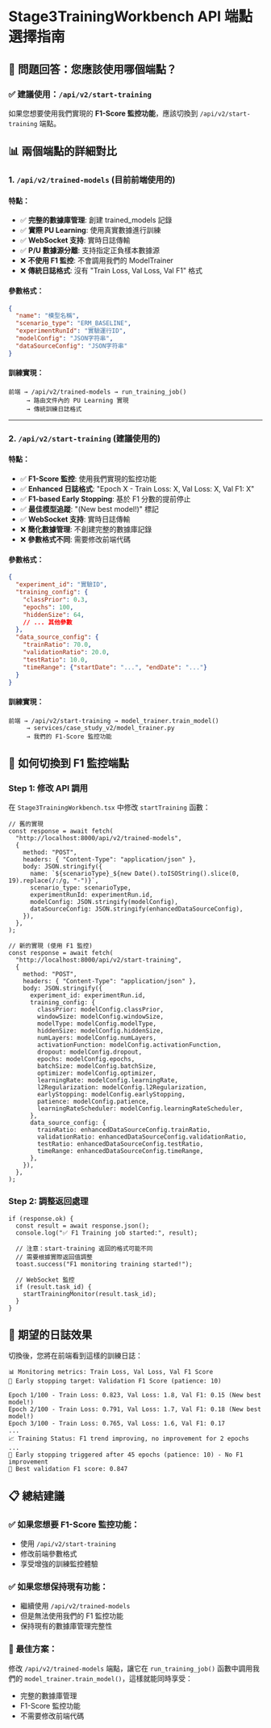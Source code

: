 # Stage3TrainingWorkbench API 端點選擇指南

## 🎯 **問題回答：您應該使用哪個端點？**

### ✅ **建議使用：`/api/v2/start-training`**

如果您想要使用我們實現的 **F1-Score 監控功能**，應該切換到 `/api/v2/start-training` 端點。

## 📊 **兩個端點的詳細對比**

### **1. `/api/v2/trained-models` (目前前端使用的)**

#### **特點**：
- ✅ **完整的數據庫管理**: 創建 trained_models 記錄
- ✅ **實際 PU Learning**: 使用真實數據進行訓練
- ✅ **WebSocket 支持**: 實時日誌傳輸
- ✅ **P/U 數據源分離**: 支持指定正負樣本數據源
- ❌ **不使用 F1 監控**: 不會調用我們的 ModelTrainer
- ❌ **傳統日誌格式**: 沒有 "Train Loss, Val Loss, Val F1" 格式

#### **參數格式**：
```json
{
  "name": "模型名稱",
  "scenario_type": "ERM_BASELINE",
  "experimentRunId": "實驗運行ID",
  "modelConfig": "JSON字符串",
  "dataSourceConfig": "JSON字符串"
}
```

#### **訓練實現**：
```
前端 → /api/v2/trained-models → run_training_job() 
     → 路由文件內的 PU Learning 實現
     → 傳統訓練日誌格式
```

---

### **2. `/api/v2/start-training` (建議使用的)**

#### **特點**：
- ✅ **F1-Score 監控**: 使用我們實現的監控功能
- ✅ **Enhanced 日誌格式**: "Epoch X - Train Loss: X, Val Loss: X, Val F1: X"
- ✅ **F1-based Early Stopping**: 基於 F1 分數的提前停止
- ✅ **最佳模型追蹤**: "(New best model!)" 標記
- ✅ **WebSocket 支持**: 實時日誌傳輸
- ❌ **簡化數據管理**: 不創建完整的數據庫記錄
- ❌ **參數格式不同**: 需要修改前端代碼

#### **參數格式**：
```json
{
  "experiment_id": "實驗ID",
  "training_config": {
    "classPrior": 0.3,
    "epochs": 100,
    "hiddenSize": 64,
    // ... 其他參數
  },
  "data_source_config": {
    "trainRatio": 70.0,
    "validationRatio": 20.0,
    "testRatio": 10.0,
    "timeRange": {"startDate": "...", "endDate": "..."}
  }
}
```

#### **訓練實現**：
```
前端 → /api/v2/start-training → model_trainer.train_model()
     → services/case_study_v2/model_trainer.py
     → 我們的 F1-Score 監控功能
```

## 🔧 **如何切換到 F1 監控端點**

### **Step 1: 修改 API 調用**

在 `Stage3TrainingWorkbench.tsx` 中修改 `startTraining` 函數：

```tsx
// 舊的實現
const response = await fetch(
  "http://localhost:8000/api/v2/trained-models",
  {
    method: "POST",
    headers: { "Content-Type": "application/json" },
    body: JSON.stringify({
      name: `${scenarioType}_${new Date().toISOString().slice(0, 19).replace(/:/g, "-")}`,
      scenario_type: scenarioType,
      experimentRunId: experimentRun.id,
      modelConfig: JSON.stringify(modelConfig),
      dataSourceConfig: JSON.stringify(enhancedDataSourceConfig),
    }),
  },
);

// 新的實現 (使用 F1 監控)
const response = await fetch(
  "http://localhost:8000/api/v2/start-training",
  {
    method: "POST",
    headers: { "Content-Type": "application/json" },
    body: JSON.stringify({
      experiment_id: experimentRun.id,
      training_config: {
        classPrior: modelConfig.classPrior,
        windowSize: modelConfig.windowSize,
        modelType: modelConfig.modelType,
        hiddenSize: modelConfig.hiddenSize,
        numLayers: modelConfig.numLayers,
        activationFunction: modelConfig.activationFunction,
        dropout: modelConfig.dropout,
        epochs: modelConfig.epochs,
        batchSize: modelConfig.batchSize,
        optimizer: modelConfig.optimizer,
        learningRate: modelConfig.learningRate,
        l2Regularization: modelConfig.l2Regularization,
        earlyStopping: modelConfig.earlyStopping,
        patience: modelConfig.patience,
        learningRateScheduler: modelConfig.learningRateScheduler,
      },
      data_source_config: {
        trainRatio: enhancedDataSourceConfig.trainRatio,
        validationRatio: enhancedDataSourceConfig.validationRatio,
        testRatio: enhancedDataSourceConfig.testRatio,
        timeRange: enhancedDataSourceConfig.timeRange,
      },
    }),
  },
);
```

### **Step 2: 調整返回處理**

```tsx
if (response.ok) {
  const result = await response.json();
  console.log("✅ F1 Training job started:", result);
  
  // 注意：start-training 返回的格式可能不同
  // 需要根據實際返回值調整
  toast.success("F1 monitoring training started!");
  
  // WebSocket 監控
  if (result.task_id) {
    startTrainingMonitor(result.task_id);
  }
}
```

## 🎯 **期望的日誌效果**

切換後，您將在前端看到這樣的訓練日誌：

```
📊 Monitoring metrics: Train Loss, Val Loss, Val F1 Score
🎯 Early stopping target: Validation F1 Score (patience: 10)

Epoch 1/100 - Train Loss: 0.823, Val Loss: 1.8, Val F1: 0.15 (New best model!)
Epoch 2/100 - Train Loss: 0.791, Val Loss: 1.7, Val F1: 0.18 (New best model!)
Epoch 3/100 - Train Loss: 0.765, Val Loss: 1.6, Val F1: 0.17
...
📈 Training Status: F1 trend improving, no improvement for 2 epochs
...
🛑 Early stopping triggered after 45 epochs (patience: 10) - No F1 improvement
🎯 Best validation F1 score: 0.847
```

## 📋 **總結建議**

### ✅ **如果您想要 F1-Score 監控功能**：
- 使用 `/api/v2/start-training`
- 修改前端參數格式
- 享受增強的訓練監控體驗

### ✅ **如果您想保持現有功能**：
- 繼續使用 `/api/v2/trained-models`
- 但是無法使用我們的 F1 監控功能
- 保持現有的數據庫管理完整性

### 🚀 **最佳方案**：
修改 `/api/v2/trained-models` 端點，讓它在 `run_training_job()` 函數中調用我們的 `model_trainer.train_model()`，這樣就能同時享受：
- 完整的數據庫管理
- F1-Score 監控功能
- 不需要修改前端代碼
